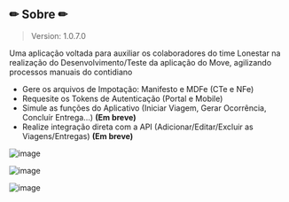 ## ✏ Sobre ✏ 
> Version: 1.0.7.0

Uma aplicação voltada para auxiliar os colaboradores do time Lonestar na realização do Desenvolvimento/Teste da aplicação do Move,
agilizando processos manuais do contidiano

* Gere os arquivos de Impotação: Manifesto e MDFe (CTe e NFe)
* Requesite os Tokens de Autenticação (Portal e Mobile)
* Simule as funções do Aplicativo (Iniciar Viagem, Gerar Ocorrência, Concluír Entrega...) **(Em breve)**
* Realize integração direta com a API (Adicionar/Editar/Excluir as Viagens/Entregas) **(Em breve)**

![image](https://github.com/LeonardoGil/MoveInator/assets/37351399/134c6e7a-7999-4f61-b56b-e934cbb7d086)  

![image](https://github.com/LeonardoGil/MoveInator/assets/37351399/211ce862-8167-40c4-8aa5-5e044a8baa5d)

![image](https://github.com/LeonardoGil/MoveInator/assets/37351399/8de38098-4a4e-472b-a9c7-803df9d90163)

